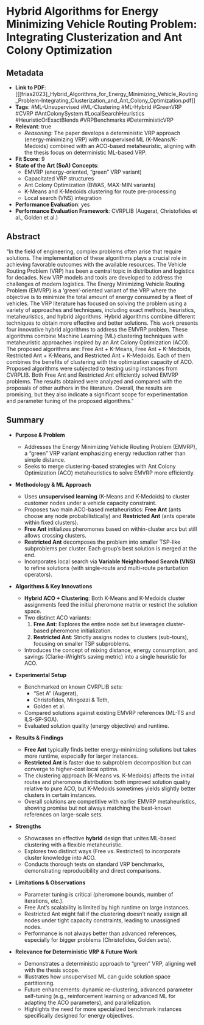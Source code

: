 # Hybrid Algorithms for Energy Minimizing Vehicle Routing Problem: Integrating Clusterization and Ant Colony Optimization

## Metadata
- **Link to PDF**: [[[frias2023]_Hybrid_Algorithms_for_Energy_Minimizing_Vehicle_Routing_Problem-Integrating_Clusterization_and_Ant_Colony_Optimization.pdf]]
- **Tags**: 
  #ML-Unsupervised 
  #ML-Clustering 
  #ML-Hybrid 
  #GreenVRP 
  #CVRP 
  #AntColonySystem 
  #LocalSearchHeuristics 
  #HeuristicOrExactBlends 
  #VRPBenchmarks 
  #DeterministicVRP
- **Relevant**: true  
  - *Reasoning*: The paper develops a deterministic VRP approach (energy-minimizing VRP) with unsupervised ML (K-Means/K-Medoids) combined with an ACO-based metaheuristic, aligning with the thesis focus on deterministic ML-based VRP.
- **Fit Score**: 9
- **State of the Art (SoA) Concepts**:
  - EMVRP (energy-oriented, “green” VRP variant)
  - Capacitated VRP structures
  - Ant Colony Optimization (BWAS, MAX-MIN variants)
  - K-Means and K-Medoids clustering for route pre-processing
  - Local search (VNS) integration
- **Performance Evaluation**: yes
- **Performance Evaluation Framework**: CVRPLIB (Augerat, Christofides et al., Golden et al.)

## Abstract
“In the field of engineering, complex problems often arise that require solutions. The implementation of these algorithms plays a crucial role in achieving favorable outcomes with the available resources. The Vehicle Routing Problem (VRP) has been a central topic in distribution and logistics for decades. New VRP models and tools are developed to address the challenges of modern logistics. The Energy Minimizing Vehicle Routing Problem (EMVRP) is a ‘green’-oriented variant of the VRP where the objective is to minimize the total amount of energy consumed by a fleet of vehicles. The VRP literature has focused on solving the problem using a variety of approaches and techniques, including exact methods, heuristics, metaheuristics, and hybrid algorithms. Hybrid algorithms combine different techniques to obtain more effective and better solutions. This work presents four innovative hybrid algorithms to address the EMVRP problem. These algorithms combine Machine Learning (ML) clustering techniques with metaheuristic approaches inspired by an Ant Colony Optimization (ACO). The proposed algorithms are: Free Ant + K-Means, Free Ant + K-Medoids, Restricted Ant + K-Means, and Restricted Ant + K-Medoids. Each of them combines the benefits of clustering with the optimization capacity of ACO. Proposed algorithms were subjected to testing using instances from CVRPLIB. Both Free Ant and Restricted Ant efficiently solved EMVRP problems. The results obtained were analyzed and compared with the proposals of other authors in the literature. Overall, the results are promising, but they also indicate a significant scope for experimentation and parameter tuning of the proposed algorithms.”

## Summary
- **Purpose & Problem**  
  - Addresses the Energy Minimizing Vehicle Routing Problem (EMVRP), a “green” VRP variant emphasizing energy reduction rather than simple distance.  
  - Seeks to merge clustering-based strategies with Ant Colony Optimization (ACO) metaheuristics to solve EMVRP more efficiently.

- **Methodology & ML Approach**  
  - Uses **unsupervised learning** (K-Means and K-Medoids) to cluster customer nodes under a vehicle capacity constraint.  
  - Proposes two main ACO-based metaheuristics: **Free Ant** (ants choose any node probabilistically) and **Restricted Ant** (ants operate within fixed clusters).  
  - **Free Ant** initializes pheromones based on within-cluster arcs but still allows crossing clusters.  
  - **Restricted Ant** decomposes the problem into smaller TSP-like subproblems per cluster. Each group’s best solution is merged at the end.  
  - Incorporates local search via **Variable Neighborhood Search (VNS)** to refine solutions (with single-route and multi-route perturbation operators).

- **Algorithms & Key Innovations**  
  - **Hybrid ACO + Clustering**: Both K-Means and K-Medoids cluster assignments feed the initial pheromone matrix or restrict the solution space.  
  - Two distinct ACO variants:
    1. **Free Ant**: Explores the entire node set but leverages cluster-based pheromone initialization.  
    2. **Restricted Ant**: Strictly assigns nodes to clusters (sub-tours), focusing on smaller TSP subproblems.  
  - Introduces the concept of mixing distance, energy consumption, and savings (Clarke-Wright’s saving metric) into a single heuristic for ACO.

- **Experimental Setup**  
  - Benchmarked on known CVRPLIB sets:  
    - “Set A” (Augerat),  
    - Christofides, Mingozzi & Toth,  
    - Golden et al.  
  - Compared solutions against existing EMVRP references (ML-TS and ILS-SP-SOA).  
  - Evaluated solution quality (energy objective) and runtime.

- **Results & Findings**  
  - **Free Ant** typically finds better energy-minimizing solutions but takes more runtime, especially for larger instances.  
  - **Restricted Ant** is faster due to subproblem decomposition but can converge to higher-cost local optima.  
  - The clustering approach (K-Means vs. K-Medoids) affects the initial routes and pheromone distribution: both improved solution quality relative to pure ACO, but K-Medoids sometimes yields slightly better clusters in certain instances.  
  - Overall solutions are competitive with earlier EMVRP metaheuristics, showing promise but not always matching the best-known references on large-scale sets.

- **Strengths**  
  - Showcases an effective **hybrid** design that unites ML-based clustering with a flexible metaheuristic.  
  - Explores two distinct ways (Free vs. Restricted) to incorporate cluster knowledge into ACO.  
  - Conducts thorough tests on standard VRP benchmarks, demonstrating reproducibility and direct comparisons.

- **Limitations & Observations**  
  - Parameter tuning is critical (pheromone bounds, number of iterations, etc.).  
  - Free Ant’s scalability is limited by high runtime on large instances.  
  - Restricted Ant might fail if the clustering doesn’t neatly assign all nodes under tight capacity constraints, leading to unassigned nodes.  
  - Performance is not always better than advanced references, especially for bigger problems (Christofides, Golden sets).

- **Relevance for Deterministic VRP & Future Work**  
  - Demonstrates a deterministic approach to “green” VRP, aligning well with the thesis scope.  
  - Illustrates how unsupervised ML can guide solution space partitioning.  
  - Future enhancements: dynamic re-clustering, advanced parameter self-tuning (e.g., reinforcement learning or advanced ML for adapting the ACO parameters), and parallelization.  
  - Highlights the need for more specialized benchmark instances specifically designed for energy objectives.